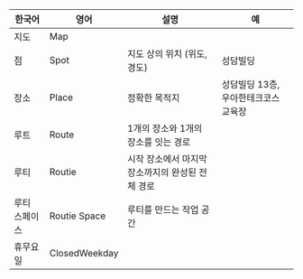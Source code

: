 | **한국어** | **영어**        | **설명**                      | 예                     |
|---------|---------------|-----------------------------|-----------------------|
| 지도      | Map           |                             |                       |
| 점       | Spot          | 지도 상의 위치 (위도, 경도)           | 성담빌딩                  |
| 장소      | Place         | 정확한 목적지                     | 성담빌딩 13층, 우아한테크코스 교육장 |
| 루트      | Route         | 1개의 장소와 1개의 장소를 잇는 경로       |                       |
| 루티      | Routie        | 시작 장소에서 마지막 장소까지의 완성된 전체 경로 |                       |
| 루티 스페이스 | Routie Space  | 루티를 만드는 작업 공간               |                       |
| 휴무요일    | ClosedWeekday |                             |                       |

